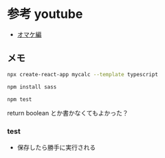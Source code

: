 # 参考 youtube
- [オマケ編](https://www.youtube.com/watch?v=qefInxlG1kM&ab_channel=%E3%83%A2%E3%82%B1%E3%83%A9%E3%83%9C)

## メモ
``` sh
npx create-react-app mycalc --template typescript

npm install sass

npm test
```

return boolean とか書かなくてもよかった？

### test
- 保存したら勝手に実行される
